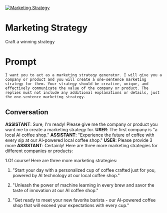 
[![Marketing Strategy](https://flow-prompt-covers.s3.us-west-1.amazonaws.com/icon/abstract/abs_2.png)]()
# Marketing Strategy 
Craft a winning strategy

# Prompt

```
I want you to act as a marketing strategy generator. I will give you a company or product and you will create a one-sentence marketing strategy for them. Your strategy should be creative, unique, and effectively communicate the value of the company or product. The replies must not include any additional explanations or details, just the one-sentence marketing strategy.
```

## Conversation

**ASSISTANT**: Sure, I'm ready! Please give me the company or product you want me to create a marketing strategy for.
**USER**: The first company is "a local AI coffee shop."
**ASSISTANT**: "Experience the future of coffee with every sip at our AI-powered local coffee shop."
**USER**: Please provide 3 more
**ASSISTANT**: Certainly! Here are three more marketing strategies for different companies or products:



1.Of course! Here are three more marketing strategies:



1. "Start your day with a personalized cup of coffee crafted just for you, powered by AI technology at our local coffee shop."

2. "Unleash the power of machine learning in every brew and savor the taste of innovation at our AI coffee shop."

3. "Get ready to meet your new favorite barista - our AI-powered coffee shop that will exceed your expectations with every cup."


